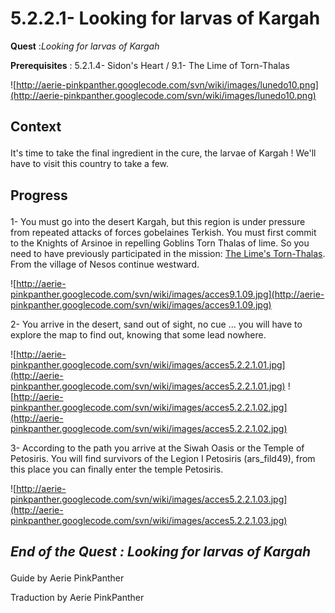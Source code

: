 # 5.2.2.1- Looking for larvas of Kargah #


<p><b>Quest</b> :<em>Looking for larvas of Kargah</em> </p>
<p><b>Prerequisites</b> : 5.2.1.4- Sidon's Heart / 9.1- The Lime of Torn-Thalas</p>

![http://aerie-pinkpanther.googlecode.com/svn/wiki/images/lunedo10.png](http://aerie-pinkpanther.googlecode.com/svn/wiki/images/lunedo10.png)

## <p><span>Context</span></p> ##

It's time to take the final ingredient in the cure, the larvae of Kargah ! We'll have to visit this country to take a few.


## <p>Progress</p> ##

1- You must go into the desert Kargah, but this region is under pressure from repeated attacks of forces gobelaines Terkish. You must first commit to the Knights of Arsinoe in repelling Goblins Torn Thalas of lime. So you need to have previously participated in the mission: <a href='9.1.php'>The Lime's Torn-Thalas</a>. From the village of Nesos continue westward.


![http://aerie-pinkpanther.googlecode.com/svn/wiki/images/acces9.1.09.jpg](http://aerie-pinkpanther.googlecode.com/svn/wiki/images/acces9.1.09.jpg)


2- You arrive in the desert, sand out of sight, no cue ... you will have to explore the map to find out, knowing that some lead nowhere.


![http://aerie-pinkpanther.googlecode.com/svn/wiki/images/acces5.2.2.1.01.jpg](http://aerie-pinkpanther.googlecode.com/svn/wiki/images/acces5.2.2.1.01.jpg)
![http://aerie-pinkpanther.googlecode.com/svn/wiki/images/acces5.2.2.1.02.jpg](http://aerie-pinkpanther.googlecode.com/svn/wiki/images/acces5.2.2.1.02.jpg)

3- According to the path you arrive at the Siwah Oasis or the Temple of Petosiris. You will find survivors of the Legion I Petosiris (ars\_fild49), from this place you can finally enter the temple Petosiris.


![http://aerie-pinkpanther.googlecode.com/svn/wiki/images/acces5.2.2.1.03.jpg](http://aerie-pinkpanther.googlecode.com/svn/wiki/images/acces5.2.2.1.03.jpg)


## <p><em>End of the Quest : Looking for larvas of Kargah</em></h2>
Guide by Aerie PinkPanther

Traduction by Aerie PinkPanther
</p>